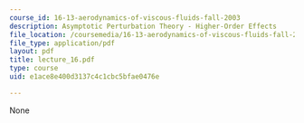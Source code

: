```yaml
---
course_id: 16-13-aerodynamics-of-viscous-fluids-fall-2003
description: Asymptotic Perturbation Theory - Higher-Order Effects
file_location: /coursemedia/16-13-aerodynamics-of-viscous-fluids-fall-2003/e1ace8e400d3137c4c1cbc5bfae0476e_lecture_16.pdf
file_type: application/pdf
layout: pdf
title: lecture_16.pdf
type: course
uid: e1ace8e400d3137c4c1cbc5bfae0476e

---
```

None
